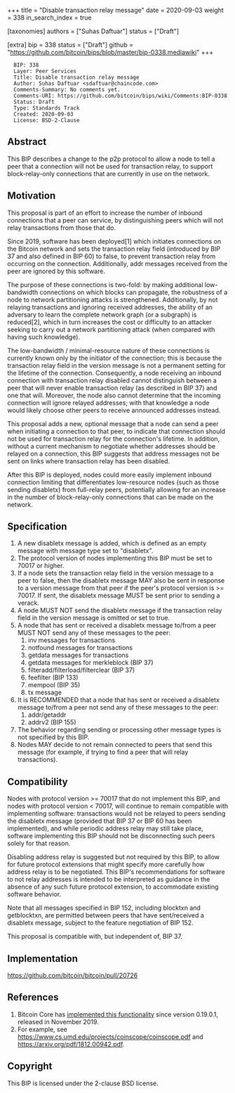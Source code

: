+++
title = "Disable transaction relay message"
date = 2020-09-03
weight = 338
in_search_index = true

[taxonomies]
authors = ["Suhas Daftuar"]
status = ["Draft"]

[extra]
bip = 338
status = ["Draft"]
github = "https://github.com/bitcoin/bips/blob/master/bip-0338.mediawiki"
+++

``` 
  BIP: 338
  Layer: Peer Services
  Title: Disable transaction relay message
  Author: Suhas Daftuar <sdaftuar@chaincode.com>
  Comments-Summary: No comments yet.
  Comments-URI: https://github.com/bitcoin/bips/wiki/Comments:BIP-0338
  Status: Draft
  Type: Standards Track
  Created: 2020-09-03
  License: BSD-2-Clause
```

## Abstract

This BIP describes a change to the p2p protocol to allow a node to tell
a peer that a connection will not be used for transaction relay, to
support block-relay-only connections that are currently in use on the
network.

## Motivation

This proposal is part of an effort to increase the number of inbound
connections that a peer can service, by distinguishing peers which will
not relay transactions from those that do.

Since 2019, software has been deployed\[1\] which initiates connections
on the Bitcoin network and sets the transaction relay field (introduced
by BIP 37 and also defined in BIP 60) to false, to prevent transaction
relay from occurring on the connection. Additionally, addr messages
received from the peer are ignored by this software.

The purpose of these connections is two-fold: by making additional
low-bandwidth connections on which blocks can propagate, the robustness
of a node to network partitioning attacks is strengthened. Additionally,
by not relaying transactions and ignoring received addresses, the
ability of an adversary to learn the complete network graph (or a
subgraph) is reduced\[2\], which in turn increases the cost or
difficulty to an attacker seeking to carry out a network partitioning
attack (when compared with having such knowledge).

The low-bandwidth / minimal-resource nature of these connections is
currently known only by the initiator of the connection; this is because
the transaction relay field in the version message is not a permanent
setting for the lifetime of the connection. Consequently, a node
receiving an inbound connection with transaction relay disabled cannot
distinguish between a peer that will never enable transaction relay (as
described in BIP 37) and one that will. Moreover, the node also cannot
determine that the incoming connection will ignore relayed addresses;
with that knowledge a node would likely choose other peers to receive
announced addresses instead.

This proposal adds a new, optional message that a node can send a peer
when initiating a connection to that peer, to indicate that connection
should not be used for transaction relay for the connection's lifetime.
In addition, without a current mechanism to negotiate whether addresses
should be relayed on a connection, this BIP suggests that address
messages not be sent on links where transaction relay has been disabled.

After this BIP is deployed, nodes could more easily implement inbound
connection limiting that differentiates low-resource nodes (such as
those sending disabletx) from full-relay peers, potentially allowing for
an increase in the number of block-relay-only connections that can be
made on the network.

## Specification

1.  A new disabletx message is added, which is defined as an empty
    message with message type set to "disabletx".
2.  The protocol version of nodes implementing this BIP must be set to
    70017 or higher.
3.  If a node sets the transaction relay field in the version message to
    a peer to false, then the disabletx message MAY also be sent in
    response to a version message from that peer if the peer's protocol
    version is \>= 70017. If sent, the disabletx message MUST be sent
    prior to sending a verack.
4.  A node MUST NOT send the disabletx message if the transaction relay
    field in the version message is omitted or set to true.
5.  A node that has sent or received a disabletx message to/from a peer
    MUST NOT send any of these messages to the peer:
    1.  inv messages for transactions
    2.  notfound messages for transactions
    3.  getdata messages for transactions
    4.  getdata messages for merkleblock (BIP 37)
    5.  filteradd/filterload/filterclear (BIP 37)
    6.  feefilter (BIP 133)
    7.  mempool (BIP 35)
    8.  tx message
6.  It is RECOMMENDED that a node that has sent or received a disabletx
    message to/from a peer not send any of these messages to the peer:
    1.  addr/getaddr
    2.  addrv2 (BIP 155)
7.  The behavior regarding sending or processing other message types is
    not specified by this BIP.
8.  Nodes MAY decide to not remain connected to peers that send this
    message (for example, if trying to find a peer that will relay
    transactions).

## Compatibility

Nodes with protocol version \>= 70017 that do not implement this BIP,
and nodes with protocol version \< 70017, will continue to remain
compatible with implementing software: transactions would not be relayed
to peers sending the disabletx message (provided that BIP 37 or BIP 60
has been implemented), and while periodic address relay may still take
place, software implementing this BIP should not be disconnecting such
peers solely for that reason.

Disabling address relay is suggested but not required by this BIP, to
allow for future protocol extensions that might specify more carefully
how address relay is to be negotiated. This BIP's recommendations for
software to not relay addresses is intended to be interpreted as
guidance in the absence of any such future protocol extension, to
accommodate existing software behavior.

Note that all messages specified in BIP 152, including blocktxn and
getblocktxn, are permitted between peers that have sent/received a
disabletx message, subject to the feature negotiation of BIP 152.

This proposal is compatible with, but independent of, BIP 37.

## Implementation

<https://github.com/bitcoin/bitcoin/pull/20726>

## References

1.  Bitcoin Core has [implemented this
    functionality](https://github.com/bitcoin/bitcoin/pull/15759) since
    version 0.19.0.1, released in November 2019.
2.  For example, see
    <https://www.cs.umd.edu/projects/coinscope/coinscope.pdf> and
    <https://arxiv.org/pdf/1812.00942.pdf>.

## Copyright

This BIP is licensed under the 2-clause BSD license.
